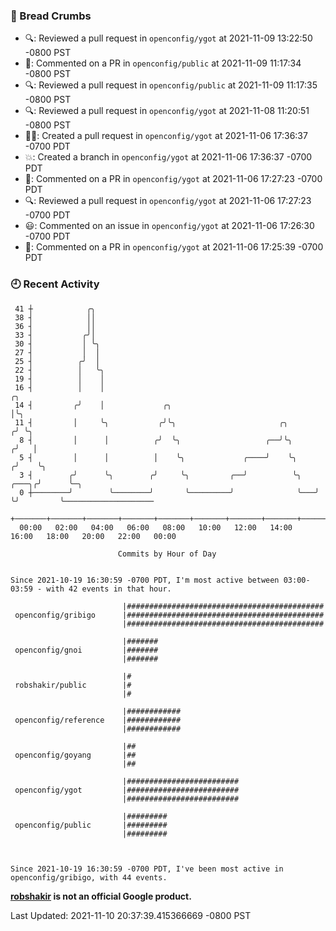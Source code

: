 ### 🍞 Bread Crumbs

 * 🔍: Reviewed a pull request in  `openconfig/ygot` at 2021-11-09 13:22:50 -0800 PST
 * 💬: Commented on a PR in  `openconfig/public` at 2021-11-09 11:17:34 -0800 PST
 * 🔍: Reviewed a pull request in  `openconfig/public` at 2021-11-09 11:17:35 -0800 PST
 * 🔍: Reviewed a pull request in  `openconfig/ygot` at 2021-11-08 11:20:51 -0800 PST
 * ✍🏼: Created a pull request in `openconfig/ygot` at 2021-11-06 17:36:37 -0700 PDT
 * 💥: Created a branch in `openconfig/ygot` at 2021-11-06 17:36:37 -0700 PDT
 * 💬: Commented on a PR in  `openconfig/ygot` at 2021-11-06 17:27:23 -0700 PDT
 * 🔍: Reviewed a pull request in  `openconfig/ygot` at 2021-11-06 17:27:23 -0700 PDT
 * 😃: Commented on an issue in `openconfig/ygot` at 2021-11-06 17:26:30 -0700 PDT
 * 💬: Commented on a PR in  `openconfig/ygot` at 2021-11-06 17:25:39 -0700 PDT

### 🕘 Recent Activity
```
 41 ┼            ╭╮
 38 ┤            ││
 36 ┤            ││
 33 ┤           ╭╯│
 30 ┤           │ ╰╮
 27 ┤           │  │
 25 ┤          ╭╯  │
 22 ┤          │   ╰╮
 19 ┤          │    │
 16 ┤          │    │                                                        ╭╮
 14 ┤         ╭╯    │             ╭╮                                         │╰╮
 11 ┤         │     ╰╮           ╭╯╰╮                       ╭╮              ╭╯ ╰╮
  8 ┤         │      │          ╭╯  ╰╮                   ╭──╯╰╮            ╭╯   │
  5 ┤         │      │          │    ╰╮             ╭────╯    ╰╮          ╭╯    ╰╮
  3 ┤        ╭╯      ╰╮        ╭╯     ╰╮         ╭──╯          ╰╮   ╭───╮╭╯      ╰─╮
  0 ┼────────╯        ╰────────╯       ╰─────────╯              ╰───╯   ╰╯         ╰────────────────────
    +───────+───────+───────+───────+───────+───────+───────+───────+───────+───────+───────+───────+────
  00:00   02:00   04:00   06:00   08:00   10:00   12:00   14:00   16:00   18:00   20:00   22:00   00:00   

						Commits by Hour of Day


Since 2021-10-19 16:30:59 -0700 PDT, I'm most active between 03:00-03:59 - with 42 events in that hour.

```



```
                         |############################################
 openconfig/gribigo      |############################################
                         |############################################

                         |#######
 openconfig/gnoi         |#######
                         |#######

                         |#
 robshakir/public        |#
                         |#

                         |############
 openconfig/reference    |############
                         |############

                         |##
 openconfig/goyang       |##
                         |##

                         |#########################
 openconfig/ygot         |#########################
                         |#########################

                         |#########
 openconfig/public       |#########
                         |#########



Since 2021-10-19 16:30:59 -0700 PDT, I've been most active in openconfig/gribigo, with 44 events.

```
**[robshakir](mailto:robjs@google.com) is not an official Google product.**  


Last Updated: 2021-11-10 20:37:39.415366669 -0800 PST
